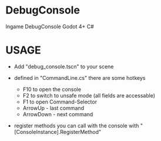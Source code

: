 # DebugConsole
Ingame DebugConsole Godot 4+ C#

# USAGE

- Add "debug_console.tscn" to your scene
- defined in "CommandLine.cs" there are some hotkeys
	- F10 to open the console
	- F2 to switch to unsafe mode (all fields are accessable)
	- F1 to open Command-Selector
	- ArrowUp - last command
	- ArrowDown - next command

- register methods you can call with the console with "[ConsoleInstance].RegisterMethod"


